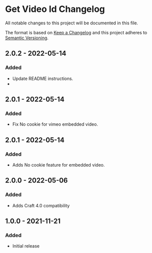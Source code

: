 # Get Video Id Changelog

All notable changes to this project will be documented in this file.

The format is based on [Keep a Changelog](http://keepachangelog.com/) and this project adheres to [Semantic Versioning](http://semver.org/).


## 2.0.2 - 2022-05-14
### Added
- Update README instructions.
- 
## 2.0.1 - 2022-05-14
### Added
- Fix No cookie for vimeo embedded video.
  
## 2.0.1 - 2022-05-14
### Added
- Adds No cookie feature for embedded video.

## 2.0.0 - 2022-05-06
### Added
- Adds Craft 4.0 compatibility
  
## 1.0.0 - 2021-11-21
### Added
- Initial release


